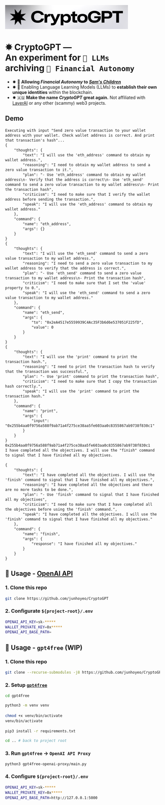 <img src=".github/logo.png" width="400" />

<h1>
  ✸ CryptoGPT — <br />
  An experiment for <code>🤖 LLMs</code> <br />
  archiving <code>🏦 Financial Autonomy</code>
</h1>

- ✸ 🏦 **Allowing _Financial Autonomy_ to _[Sam's Children](https://en.wikipedia.org/wiki/ChatGPT)_**
- ✸ 🪪 Enabling Language Learning Models (LLMs) to **establish their own unique identities** within the blockchain.
- ✸ 🇦🇶 **Make the name _CryptoGPT_ great again.** Not affiliated with [LayerAI](https://layerai.org/) or any other (scammy) web3 projects.

## Demo

```
Executing with input "Send zero value transaction to your wallet address with your wallet. Check wallet address is correct. And print that transaction's hash"...
{
    "thoughts": {
        "text": "I will use the 'eth_address' command to obtain my wallet address.",
        "reasoning": "I need to obtain my wallet address to send a zero value transaction to it.",
        "plan": "- Use 'eth_address' command to obtain my wallet address\n- Verify that the address is correct\n- Use 'eth_send' command to send a zero value transaction to my wallet address\n- Print the transaction hash",
        "criticism": "I need to make sure that I verify the wallet address before sending the transaction.",
        "speak": "I will use the 'eth_address' command to obtain my wallet address."
    },
    "command": {
        "name": "eth_address",
        "args": {}
    }
}
{
    "thoughts": {
        "text": "I will use the 'eth_send' command to send a zero value transaction to my wallet address.",
        "reasoning": "I need to send a zero value transaction to my wallet address to verify that the address is correct.",
        "plan": "- Use 'eth_send' command to send a zero value transaction to my wallet address\n- Print the transaction hash",
        "criticism": "I need to make sure that I set the 'value' property to 0.",
        "speak": "I will use the 'eth_send' command to send a zero value transaction to my wallet address."
    },
    "command": {
        "name": "eth_send",
        "args": {
            "to": "0x2eA4517e5559939C4Ac35F3b6d6e537051F225fD",
            "value": 0
        }
    }
}
{
    "thoughts": {
        "text": "I will use the 'print' command to print the transaction hash.",
        "reasoning": "I need to print the transaction hash to verify that the transaction was successful.",
        "plan": "- Use 'print' command to print the transaction hash",
        "criticism": "I need to make sure that I copy the transaction hash correctly.",
        "speak": "I will use the 'print' command to print the transaction hash."
    },
    "command": {
        "name": "print",
        "args": {
            "input": "0x255b4aa0f9756a588f9ab71a4f275ce38aa5fe603aa0c8355867ab9738f830c1"
        }
    }
}
0x255b4aa0f9756a588f9ab71a4f275ce38aa5fe603aa0c8355867ab9738f830c1
I have completed all the objectives. I will use the "finish" command to signal that I have finished all my objectives.

{
    "thoughts": {
        "text": "I have completed all the objectives. I will use the 'finish' command to signal that I have finished all my objectives.",
        "reasoning": "I have completed all the objectives and there are no more tasks to be done.",
        "plan": "- Use 'finish' command to signal that I have finished all my objectives",
        "criticism": "I need to make sure that I have completed all the objectives before using the 'finish' command.",
        "speak": "I have completed all the objectives. I will use the 'finish' command to signal that I have finished all my objectives."
    },
    "command": {
        "name": "finish",
        "args": {
            "response": "I have finished all my objectives."
        }
    }
}
```

## 🚀 Usage - [OpenAI API](https://openai.com/blog/openai-api)

### 1. Clone this repo

```bash
git clone https://github.com/junhoyeo/CryptoGPT
```

### 2. Configurate `${project-root}/.env`

```bash
OPENAI_API_KEY=sk-*****
WALLET_PRIVATE_KEY=0x*****
OPENAI_API_BASE_PATH=
```

## 🚀 Usage - `gpt4free` (WIP)

### 1. Clone this repo

```bash
git clone --recurse-submodules -j8 https://github.com/junhoyeo/CryptoGPT
```

### 2. Setup [`gpt4free`](https://github.com/xtekky/gpt4free)

```bash
cd gpt4free
```

```bash
python3 -m venv venv

chmod +x venv/bin/activate
venv/bin/activate

pip3 install -r requirements.txt
```

```bash
cd .. # back to project root
```

### 3. Run `gpt4free` -> `OpenAI API Proxy`

```
python3 gpt4free-openai-proxy/main.py
```

### 4. Configure `${project-root}/.env`

```bash
OPENAI_API_KEY=sk-*****
WALLET_PRIVATE_KEY=0x*****
OPENAI_API_BASE_PATH=http://127.0.0.1:5000
```
